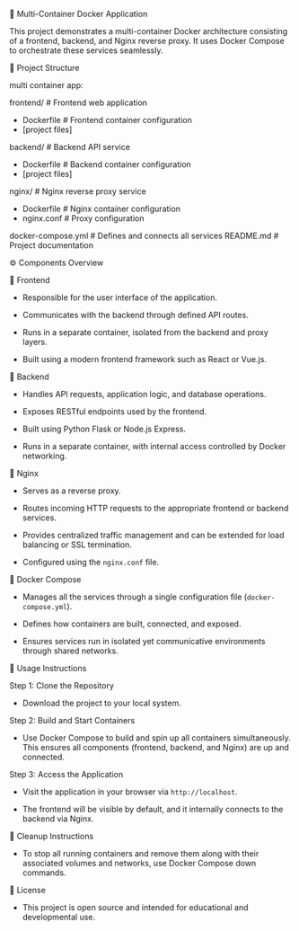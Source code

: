  🐳 Multi-Container Docker Application

This project demonstrates a multi-container Docker architecture consisting of a frontend, backend, and Nginx reverse proxy. It uses Docker Compose to orchestrate these services seamlessly.

📁 Project Structure

multi container app:

 frontend/ # Frontend web application
 - Dockerfile # Frontend container configuration
 - [project files]

 backend/ # Backend API service
 - Dockerfile # Backend container configuration
- [project files]

nginx/ # Nginx reverse proxy service
 - Dockerfile # Nginx container configuration
- nginx.conf # Proxy configuration

docker-compose.yml # Defines and connects all services
README.md # Project documentation


 ⚙️ Components Overview

 🔹 Frontend

- Responsible for the user interface of the application.
  
- Communicates with the backend through defined API routes.
  
- Runs in a separate container, isolated from the backend and proxy layers.
  
- Built using a modern frontend framework such as React or Vue.js.

🔹 Backend

- Handles API requests, application logic, and database operations.
  
- Exposes RESTful endpoints used by the frontend.
  
- Built using Python Flask or Node.js Express.
  
- Runs in a separate container, with internal access controlled by Docker networking.

 🔹 Nginx

- Serves as a reverse proxy.
  
- Routes incoming HTTP requests to the appropriate frontend or backend services.
  
- Provides centralized traffic management and can be extended for load balancing or SSL termination.
  
- Configured using the `nginx.conf` file.

 🔹 Docker Compose

- Manages all the services through a single configuration file (`docker-compose.yml`).
  
- Defines how containers are built, connected, and exposed.
  
- Ensures services run in isolated yet communicative environments through shared networks.

🚀 Usage Instructions

Step 1: Clone the Repository

- Download the project to your local system.

Step 2: Build and Start Containers

- Use Docker Compose to build and spin up all containers simultaneously. This ensures all components (frontend, backend, and Nginx) are up and connected.

 Step 3: Access the Application

- Visit the application in your browser via `http://localhost`.

- The frontend will be visible by default, and it internally connects to the backend via Nginx.

🧼 Cleanup Instructions

- To stop all running containers and remove them along with their associated volumes and networks, use Docker Compose down commands.

📄 License

- This project is open source and intended for educational and developmental use.
